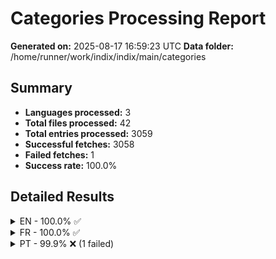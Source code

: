 # Categories Processing Report

**Generated on:** 2025-08-17 16:59:23 UTC
**Data folder:** /home/runner/work/indix/indix/main/categories

## Summary

- **Languages processed:** 3
- **Total files processed:** 42
- **Total entries processed:** 3059
- **Successful fetches:** 3058
- **Failed fetches:** 1
- **Success rate:** 100.0%

## Detailed Results

<details>
<summary>EN - 100.0% ✅</summary>

- **Files processed:** 11
- **Total entries:** 723
- **Successful:** 723
- **Failed:** 0

### EN Files

<details>
<summary>Best Selling Artists (0xe415) [Foreground: #1ED861] [Icon: #1ED861] [Background: #000000]: 100.0% ✅</summary>

</details>

<details>
<summary>Disney (0xf04cb) [Foreground: #FFFFFF] [Icon: #FFFFFF] [Background: #113E8D]: 100.0% ✅</summary>

</details>

<details>
<summary>Business Companies (0xe089) [Foreground: #210F04] [Icon: #6D6A75] [Background: #79C99E]: 100.0% ✅</summary>

</details>

<details>
<summary>Top 70s Artists (0xe415) [Foreground: #1ED861] [Icon: #1ED861] [Background: #000000]: 100.0% ✅</summary>

</details>

<details>
<summary>Top 90s Artists (0xe415) [Foreground: #1ED861] [Icon: #1ED861] [Background: #000000]: 100.0% ✅</summary>

</details>

<details>
<summary>NBA Teams (0xe5e6) [Foreground: #FFFFFF] [Icon: #CC2B32] [Background: #0054A4]: 100.0% ✅</summary>

</details>

<details>
<summary>Top 60s Artists (0xe415) [Foreground: #1ED861] [Icon: #1ED861] [Background: #000000]: 100.0% ✅</summary>

</details>

<details>
<summary>Top 80s Artists (0xe415) [Foreground: #1ED861] [Icon: #1ED861] [Background: #000000]: 100.0% ✅</summary>

</details>

<details>
<summary>Top 2000s Artists (0xe415) [Foreground: #1ED861] [Icon: #1ED861] [Background: #000000]: 100.0% ✅</summary>

</details>

<details>
<summary>Top Streamed Artists (0xe415) [Foreground: #1ED861] [Icon: #1ED861] [Background: #000000]: 100.0% ✅</summary>

</details>

<details>
<summary>Celebrities (0xe5f9) [Foreground: #210F04] [Icon: #FFE270] [Background: #A882DD]: 100.0% ✅</summary>

</details>

</details>

<details>
<summary>FR - 100.0% ✅</summary>

- **Files processed:** 17
- **Total entries:** 1283
- **Successful:** 1283
- **Failed:** 0

### FR Files

<details>
<summary>Films (0xe40d) [Foreground: #210F04] [Icon: #7A6C5D] [Background: #9DCBBA]: 100.0% ✅</summary>

</details>

<details>
<summary>Top artistes 80s (0xe415) [Foreground: #1ED861] [Icon: #1ED861] [Background: #000000]: 100.0% ✅</summary>

</details>

<details>
<summary>Disney (0xf04cb) [Foreground: #FFFFFF] [Icon: #FFFFFF] [Background: #113E8D]: 100.0% ✅</summary>

</details>

<details>
<summary>Franchises NBA (0xe5e6) [Foreground: #FFFFFF] [Icon: #CC2B32] [Background: #0054A4]: 100.0% ✅</summary>

</details>

<details>
<summary>Équipe de France de Football (0xe5f2) [Foreground: #CFAE77] [Icon: #FFFFFF] [Background: #0171B5]: 100.0% ✅</summary>

</details>

<details>
<summary>Top artistes 2000s (0xe415) [Foreground: #1ED861] [Icon: #1ED861] [Background: #000000]: 100.0% ✅</summary>

</details>

<details>
<summary>Top artistes 60s (0xe415) [Foreground: #1ED861] [Icon: #1ED861] [Background: #000000]: 100.0% ✅</summary>

</details>

<details>
<summary>Top artistes 90s (0xe415) [Foreground: #1ED861] [Icon: #1ED861] [Background: #000000]: 100.0% ✅</summary>

</details>

<details>
<summary>Top artistes 70s (0xe415) [Foreground: #1ED861] [Icon: #1ED861] [Background: #000000]: 100.0% ✅</summary>

</details>

<details>
<summary>Pays +100M habitants (0xe28e) [Foreground: #210F04] [Icon: #281301] [Background: #E06D06]: 100.0% ✅</summary>

</details>

<details>
<summary>Entreprises Mondiales (0xe089) [Foreground: #210F04] [Icon: #6D6A75] [Background: #79C99E]: 100.0% ✅</summary>

</details>

<details>
<summary>Célébrités (0xe5f9) [Foreground: #210F04] [Icon: #FFE270] [Background: #A882DD]: 100.0% ✅</summary>

</details>

<details>
<summary>Pays +1M habitants (0xe28e) [Foreground: #210F04] [Icon: #292100] [Background: #FFCE0A]: 100.0% ✅</summary>

</details>

<details>
<summary>Top artistes streaming (0xe415) [Foreground: #1ED861] [Icon: #1ED861] [Background: #000000]: 100.0% ✅</summary>

</details>

<details>
<summary>Top artistes global (0xe415) [Foreground: #1ED861] [Icon: #1ED861] [Background: #000000]: 100.0% ✅</summary>

</details>

<details>
<summary>Pays +10M habitants (0xe28e) [Foreground: #210F04] [Icon: #121716] [Background: #B1C1C0]: 100.0% ✅</summary>

</details>

<details>
<summary>Enfants (0xe160) [Foreground: #FEFEFE] [Icon: #083D77] [Background: #F95738]: 100.0% ✅</summary>

</details>

</details>

<details>
<summary>PT - 99.9% ❌ (1 failed)</summary>

- **Files processed:** 14
- **Total entries:** 1053
- **Successful:** 1052
- **Failed:** 1

### PT Files

<details>
<summary>Novelas Brasileiras (0xe687) [Foreground: #FFCC01] [Icon: #2C2182] [Background: #02953D]: 100.0% ✅</summary>

</details>

<details>
<summary>Artistas anos 70 (0xe415) [Foreground: #1ED861] [Icon: #1ED861] [Background: #000000]: 100.0% ✅</summary>

</details>

<details>
<summary>Países +1M habitantes (0xe28e) [Foreground: #210F04] [Icon: #292100] [Background: #FFCE0A]: 100.0% ✅</summary>

</details>

<details>
<summary>Artistas anos 80 (0xe415) [Foreground: #1ED861] [Icon: #1ED861] [Background: #000000]: 100.0% ✅</summary>

</details>

<details>
<summary>Artistas anos 90 (0xe415) [Foreground: #1ED861] [Icon: #1ED861] [Background: #000000]: 100.0% ✅</summary>

</details>

<details>
<summary>Artistas mais tocados (0xe415) [Foreground: #1ED861] [Icon: #1ED861] [Background: #000000]: 100.0% ✅</summary>

</details>

<details>
<summary>Celebridades (0xe5f9) [Foreground: #210F04] [Icon: #FFE270] [Background: #A882DD]: 100.0% ✅</summary>

</details>

<details>
<summary>Artistas música brasileira (0xe415) [Foreground: #1ED861] [Icon: #1ED861] [Background: #000000]: 100.0% ✅</summary>

</details>

<details>
<summary>Países +10M habitantes (0xe28e) [Foreground: #210F04] [Icon: #121716] [Background: #B1C1C0]: 100.0% ✅</summary>

</details>

<details>
<summary>Artistas anos 60 (0xe415) [Foreground: #1ED861] [Icon: #1ED861] [Background: #000000]: 100.0% ✅</summary>

</details>

<details>
<summary>Artistas anos 2000 (0xe415) [Foreground: #1ED861] [Icon: #1ED861] [Background: #000000]: 100.0% ✅</summary>

</details>

<details>
<summary>Empresas Comerciais (0xe089) [Foreground: #210F04] [Icon: #6D6A75] [Background: #79C99E]: 97.4% ❌ (1 failed)</summary>

- 'The Home Depot': Wikipedia article for 'The_Home_Depot' in language 'pt' is too short (481 characters). The article may be a stub or redirect page. Try searching for a more specific topic.

</details>

<details>
<summary>Artistas mais vendidos (0xe415) [Foreground: #1ED861] [Icon: #1ED861] [Background: #000000]: 100.0% ✅</summary>

</details>

<details>
<summary>Países +100M habitantes (0xe28e) [Foreground: #210F04] [Icon: #281301] [Background: #E06D06]: 100.0% ✅</summary>

</details>

</details>
